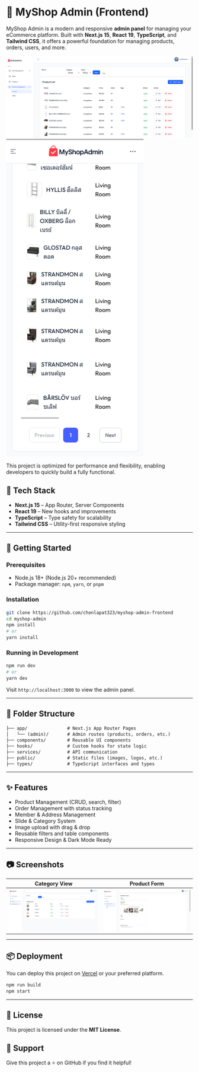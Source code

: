 # 🛒 MyShop Admin (Frontend)

MyShop Admin is a modern and responsive **admin panel** for managing your eCommerce platform. Built with **Next.js 15**, **React 19**, **TypeScript**, and **Tailwind CSS**, it offers a powerful foundation for managing products, orders, users, and more.

![MyShop Admin Preview](public/images/screenshot/1.png)
![MyShop Admin Preview](public/images/screenshot/m1.png)

This project is optimized for performance and flexibility, enabling developers to quickly build a fully functional.

## 🔧 Tech Stack

- **Next.js 15** – App Router, Server Components
- **React 19** – New hooks and improvements
- **TypeScript** – Type safety for scalability
- **Tailwind CSS** – Utility-first responsive styling

---

## 🚀 Getting Started

### Prerequisites

- Node.js 18+ (Node.js 20+ recommended)
- Package manager: `npm`, `yarn`, or `pnpm`

### Installation

```bash
git clone https://github.com/chonlapat323/myshop-admin-frontend
cd myshop-admin
npm install
# or
yarn install
```

### Running in Development

```bash
npm run dev
# or
yarn dev
```

Visit `http://localhost:3000` to view the admin panel.

---

## 📁 Folder Structure

```
├── app/               # Next.js App Router Pages
│   └── (admin)/       # Admin routes (products, orders, etc.)
├── components/        # Reusable UI components
├── hooks/             # Custom hooks for state logic
├── services/          # API communication
├── public/            # Static files (images, logos, etc.)
├── types/             # TypeScript interfaces and types
```

---

## ✨ Features

- Product Management (CRUD, search, filter)
- Order Management with status tracking
- Member & Address Management
- Slide & Category System
- Image upload with drag & drop
- Reusable filters and table components
- Responsive Design & Dark Mode Ready

---

## 📷 Screenshots

| Category View                                   | Product Form                                   |
| ----------------------------------------------- | ---------------------------------------------- |
| ![](public/images/screenshot/category-list.png) | ![](public/images/screenshot/product-form.png) |

---

## 📦 Deployment

You can deploy this project on [Vercel](https://vercel.com) or your preferred platform.

```bash
npm run build
npm start
```

---

## 📄 License

This project is licensed under the **MIT License**.

## 🙌 Support

Give this project a ⭐ on GitHub if you find it helpful!
